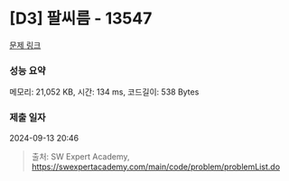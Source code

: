 # [D3] 팔씨름 - 13547 

[문제 링크](https://swexpertacademy.com/main/code/problem/problemDetail.do?contestProbId=AX6PP9G6p1sDFAS9) 

### 성능 요약

메모리: 21,052 KB, 시간: 134 ms, 코드길이: 538 Bytes

### 제출 일자

2024-09-13 20:46



> 출처: SW Expert Academy, https://swexpertacademy.com/main/code/problem/problemList.do
